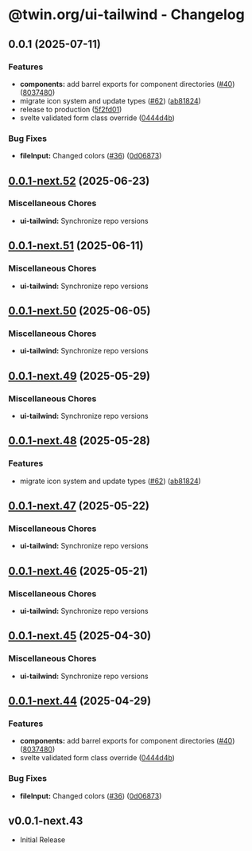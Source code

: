 # @twin.org/ui-tailwind - Changelog

## 0.0.1 (2025-07-11)


### Features

* **components:** add barrel exports for component directories ([#40](https://github.com/twinfoundation/ui/issues/40)) ([8037480](https://github.com/twinfoundation/ui/commit/8037480358ca7d71da7c8fadd70915496cc402ff))
* migrate icon system and update types ([#62](https://github.com/twinfoundation/ui/issues/62)) ([ab81824](https://github.com/twinfoundation/ui/commit/ab81824e06cf0f03ed1d888f2db9b642574d8b42))
* release to production ([5f2fd01](https://github.com/twinfoundation/ui/commit/5f2fd01318b3982a4ce097e0a32b0ed0c34e7dc9))
* svelte validated form class override ([0444d4b](https://github.com/twinfoundation/ui/commit/0444d4b767459717f7733dd228e1d8641b9009a3))


### Bug Fixes

* **fileInput:** Changed colors ([#36](https://github.com/twinfoundation/ui/issues/36)) ([0d06873](https://github.com/twinfoundation/ui/commit/0d06873ba08dc3d9d481fb909bbe69a1a9df0f6d))

## [0.0.1-next.52](https://github.com/twinfoundation/ui/compare/ui-tailwind-v0.0.1-next.51...ui-tailwind-v0.0.1-next.52) (2025-06-23)


### Miscellaneous Chores

* **ui-tailwind:** Synchronize repo versions

## [0.0.1-next.51](https://github.com/twinfoundation/ui/compare/ui-tailwind-v0.0.1-next.50...ui-tailwind-v0.0.1-next.51) (2025-06-11)


### Miscellaneous Chores

* **ui-tailwind:** Synchronize repo versions

## [0.0.1-next.50](https://github.com/twinfoundation/ui/compare/ui-tailwind-v0.0.1-next.49...ui-tailwind-v0.0.1-next.50) (2025-06-05)


### Miscellaneous Chores

* **ui-tailwind:** Synchronize repo versions

## [0.0.1-next.49](https://github.com/twinfoundation/ui/compare/ui-tailwind-v0.0.1-next.48...ui-tailwind-v0.0.1-next.49) (2025-05-29)


### Miscellaneous Chores

* **ui-tailwind:** Synchronize repo versions

## [0.0.1-next.48](https://github.com/twinfoundation/ui/compare/ui-tailwind-v0.0.1-next.47...ui-tailwind-v0.0.1-next.48) (2025-05-28)


### Features

* migrate icon system and update types ([#62](https://github.com/twinfoundation/ui/issues/62)) ([ab81824](https://github.com/twinfoundation/ui/commit/ab81824e06cf0f03ed1d888f2db9b642574d8b42))

## [0.0.1-next.47](https://github.com/twinfoundation/ui/compare/ui-tailwind-v0.0.1-next.46...ui-tailwind-v0.0.1-next.47) (2025-05-22)


### Miscellaneous Chores

* **ui-tailwind:** Synchronize repo versions

## [0.0.1-next.46](https://github.com/twinfoundation/ui/compare/ui-tailwind-v0.0.1-next.45...ui-tailwind-v0.0.1-next.46) (2025-05-21)


### Miscellaneous Chores

* **ui-tailwind:** Synchronize repo versions

## [0.0.1-next.45](https://github.com/twinfoundation/ui/compare/ui-tailwind-v0.0.1-next.44...ui-tailwind-v0.0.1-next.45) (2025-04-30)


### Miscellaneous Chores

* **ui-tailwind:** Synchronize repo versions

## [0.0.1-next.44](https://github.com/twinfoundation/ui/compare/ui-tailwind-v0.0.1-next.43...ui-tailwind-v0.0.1-next.44) (2025-04-29)


### Features

* **components:** add barrel exports for component directories ([#40](https://github.com/twinfoundation/ui/issues/40)) ([8037480](https://github.com/twinfoundation/ui/commit/8037480358ca7d71da7c8fadd70915496cc402ff))
* svelte validated form class override ([0444d4b](https://github.com/twinfoundation/ui/commit/0444d4b767459717f7733dd228e1d8641b9009a3))


### Bug Fixes

* **fileInput:** Changed colors ([#36](https://github.com/twinfoundation/ui/issues/36)) ([0d06873](https://github.com/twinfoundation/ui/commit/0d06873ba08dc3d9d481fb909bbe69a1a9df0f6d))

## v0.0.1-next.43

- Initial Release
